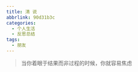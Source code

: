 ```yaml
---
title: 清 说
abbrlink: 90d31b3c
categories:
  - 个人生活
  - 反思总结
tags:
  - 朋友
---
```




> 当你着眼于结果而非过程的时候，你就容易焦虑

